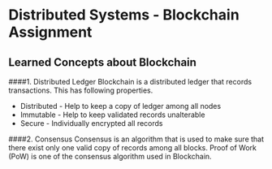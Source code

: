 # Distributed Systems - Blockchain Assignment

## Learned Concepts about Blockchain

####1. Distributed Ledger
Blockchain is a distributed ledger that records transactions. This has following properties.
- Distributed - Help to keep a copy of ledger among all nodes
- Immutable - Help to keep validated records unalterable
- Secure - Individually encrypted all records

####2. Consensus
Consensus is an algorithm that is used to make sure that there exist only one valid copy of records among all blocks. Proof of Work (PoW) is one of the consensus algorithm used in Blockchain.


